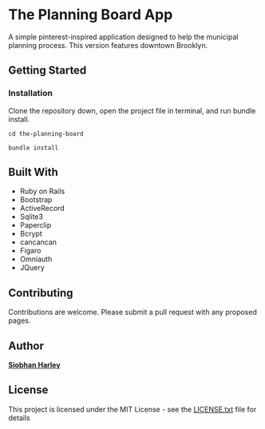 # The Planning Board App
A simple pinterest-inspired application designed to help the municipal planning process. This version features downtown Brooklyn.

## Getting Started

### Installation
Clone the repository down, open the project file in terminal, and run bundle install.

```
cd the-planning-board
```

```
bundle install
```

## Built With

* Ruby on Rails
* Bootstrap
* ActiveRecord
* Sqlite3
* Paperclip
* Bcrypt
* cancancan
* Figaro
* Omniauth
* JQuery


## Contributing
Contributions are welcome. Please submit a pull request with any proposed pages.

## Author

**[Siobhan Harley](http://https://github.com/sharley7/)**

## License

This project is licensed under the MIT License - see the [LICENSE.txt](LICENSE.txt) file for details
